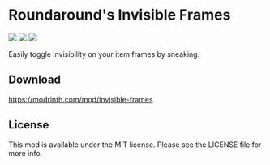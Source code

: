# Roundaround's Invisible Frames

<img src="https://img.shields.io/badge/Loader-Fabric-%23313e51?style=for-the-badge"/>
<img src="https://img.shields.io/badge/MC-1.20%20|%201.19--1.19.4-%23313e51?style=for-the-badge"/>
<img src="https://img.shields.io/badge/Side-Server-%23313e51?style=for-the-badge"/>

Easily toggle invisibility on your item frames by sneaking.

## Download

https://modrinth.com/mod/invisible-frames

## License

This mod is available under the MIT license. Please see the LICENSE file for more info.
